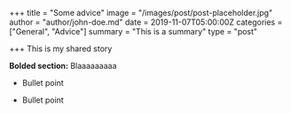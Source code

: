 +++
title = "Some advice"
image = "/images/post/post-placeholder.jpg"
author = "author/john-doe.md"
date = 2019-11-07T05:00:00Z
categories = ["General", "Advice"]
summary = "This is a summary"
type = "post"

+++
This is my shared story

**Bolded section:** Blaaaaaaaaa

* Bullet point

* Bullet point
